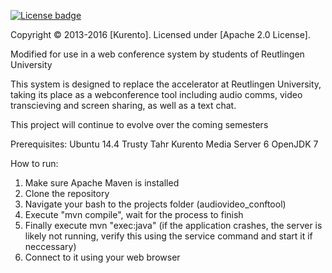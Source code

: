 [![License badge](https://img.shields.io/badge/license-Apache2-orange.svg)](http://www.apache.org/licenses/LICENSE-2.0)


Copyright © 2013-2016 [Kurento]. Licensed under [Apache 2.0 License].

Modified for use in a web conference system by 
students of Reutlingen University

This system is designed to replace the accelerator at Reutlingen University, taking its place as a webconference tool including audio comms, video transcieving and screen sharing, as well as a text chat.

This project will continue to evolve over the coming semesters


Prerequisites:
Ubuntu 14.4 Trusty Tahr
Kurento Media Server 6
OpenJDK 7

How to run:
1) Make sure Apache Maven is installed
2) Clone the repository
3) Navigate your bash to the projects folder (audiovideo_conftool)
4) Execute "mvn compile", wait for the process to finish
5) Finally execute mvn "exec:java" (if the application crashes, the server is likely not running,
verify this using the service command and start it if neccessary)
6) Connect to it using your web browser
